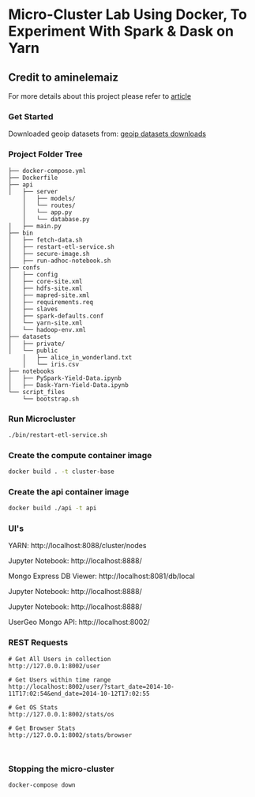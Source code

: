# Micro-Cluster Lab Using Docker, To Experiment With Spark & Dask on Yarn

## Credit to aminelemaiz

For more details about this project please refer to [article](https://lemaizi.com/blog/creating-your-own-micro-cluster-lab-using-docker-to-experiment-with-spark-dask-on-yarn/)


### Get Started

Downloaded geoip datasets from:
[geoip datasets downloads](https://www.maxmind.com/en/accounts/*/geoip/downloads)

### Project Folder Tree

```
├── docker-compose.yml
├── Dockerfile
├── api
│   ├── server
    │   ├── models/
    │   └── routes/
    │   └── app.py
    │   └── database.py
│   ├── main.py
├── bin
│   ├── fetch-data.sh
│   ├── restart-etl-service.sh
│   ├── secure-image.sh
│   ├── run-adhoc-notebook.sh
├── confs
│   ├── config
│   ├── core-site.xml
│   ├── hdfs-site.xml
│   ├── mapred-site.xml
│   ├── requirements.req
│   ├── slaves
│   ├── spark-defaults.conf
│   └── yarn-site.xml
│   └── hadoop-env.xml
├── datasets
│   ├── private/
│   └── public
    │   ├── alice_in_wonderland.txt
    │   └── iris.csv
├── notebooks
│   ├── PySpark-Yield-Data.ipynb
│   ├── Dask-Yarn-Yield-Data.ipynb
└── script_files
    └── bootstrap.sh
```

### Run Microcluster

```bash
./bin/restart-etl-service.sh
```

### Create the compute container image

```bash
docker build . -t cluster-base
```

### Create the api container image

```bash
docker build ./api -t api
```

### UI's

YARN:
http://localhost:8088/cluster/nodes

Jupyter Notebook:
http://localhost:8888/

Mongo Express DB Viewer:
http://localhost:8081/db/local

Jupyter Notebook:
http://localhost:8888/

Jupyter Notebook:
http://localhost:8888/

UserGeo Mongo API:
http://localhost:8002/


### REST Requests

```
# Get All Users in collection
http://127.0.0.1:8002/user

# Get Users within time range
http://localhost:8002/user/?start_date=2014-10-11T17:02:54&end_date=2014-10-12T17:02:55

# Get OS Stats
http://127.0.0.1:8002/stats/os

# Get Browser Stats
http://127.0.0.1:8002/stats/browser



```


### Stopping the micro-cluster

```bash
docker-compose down
```


